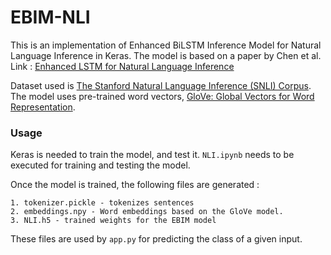 # EBIM-NLI
This is an implementation of Enhanced BiLSTM Inference Model for Natural Language Inference in Keras. The model is based on a paper by Chen et al. Link : [Enhanced LSTM for Natural Language Inference](https://arxiv.org/pdf/1609.06038.pdf)

Dataset used is [The Stanford Natural Language Inference (SNLI) Corpus](https://nlp.stanford.edu/projects/snli/). The model uses pre-trained word vectors, [GloVe: Global Vectors for Word Representation](https://nlp.stanford.edu/projects/glove/).

### Usage ###
Keras is needed to train the model, and test it. `NLI.ipynb` needs to be executed for training and testing the model.

Once the model is trained, the following files are generated : 
```
1. tokenizer.pickle - tokenizes sentences
2. embeddings.npy - Word embeddings based on the GloVe model.
3. NLI.h5 - trained weights for the EBIM model
```
These files are used by `app.py` for predicting the class of a given input.
